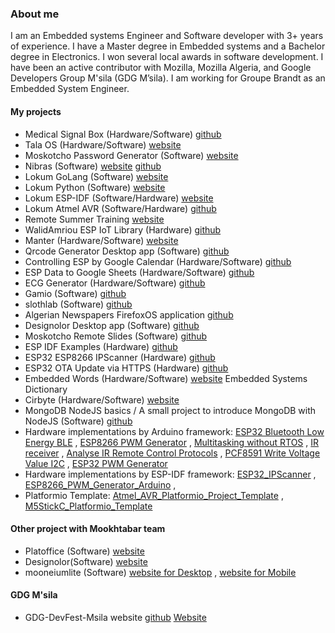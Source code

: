### About me

I am an Embedded systems Engineer and Software developer with 3+ years of experience. I have a Master degree in Embedded systems and a Bachelor degree in Electronics. I won several local awards in software development. I have been an active contributor with Mozilla, Mozilla Algeria, and Google Developers Group M'sila (GDG M’sila).  I am working for Groupe Brandt as an Embedded System Engineer. 

#### My projects
- Medical Signal Box (Hardware/Software) [github](https://github.com/walidamriou/MedicalSignalsBox "github")  
- Tala OS (Hardware/Software)   [website](https://talaos.walidamriou.com/ "website") 
- Moskotcho Password Generator (Software) [website](https://moskotchopg.walidamriou.com "website")  
- Nibras  (Software) [website](https://nibras.walidamriou.com "website") [github](https://github.com/walidamriou/Nibras "github repository of website")    
- Lokum GoLang  (Software) [website](https://lokumgolang.walidamriou.com "website")   
- Lokum Python (Software) [website](https://lokumpython.walidamriou.com "website")   
- Lokum ESP-IDF (Software/Hardware) [website](https://LokumESPIDF.walidamriou.com "website") 
- Lokum Atmel AVR (Software/Hardware) [github](https://github.com/walidamriou/LokumAtmelAVR "github") 
- Remote Summer Training [website](https://summertraining.walidamriou.com "website") 
- WalidAmriou ESP IoT Library (Hardware) [github](https://github.com/walidamriou/WalidAmriou_ESP_IoT "github")
- Manter  (Hardware/Software) [website](https://manter.walidamriou.com "website")   
- Qrcode Generator Desktop app   (Software) [github](https://github.com/walidamriou/Qrcode-Generator-Desktop-Java "github")   
- Controlling ESP by Google Calendar (Hardware/Software) [github](https://github.com/walidamriou/Controlling_ESP_by_Google_Calendar "github")   
- ESP Data to Google Sheets (Hardware/Software) [github](hhttps://github.com/walidamriou/ESP_Data_to_Google_Sheets "github")   
- ECG Generator (Hardware/Software) [github](https://github.com/walidamriou/ECGGenerator "github")   
- Gamio  (Software) [github](https://github.com/walidamriou/Gamio "github")   
- slothlab  (Software) [github]( https://github.com/walidamriou/slothlab "github")   
- Algerian Newspapers FirefoxOS application [github]( https://github.com/walidamriou/Algerian-Newspapers-FirefoxOS-application "github") 
- Designolor Desktop app  (Software) [github](https://github.com/walidamriou/Designolor_Desktop "github")   
- Moskotcho Remote Slides (Software) [github](https://github.com/walidamriou/Moskotcho_Remote_Slides "github")   
- ESP IDF Examples (Hardware) [github](https://github.com/walidamriou/ESP_IDF_Examples "github")   
- ESP32 ESP8266 IPScanner (Hardware) [github](https://github.com/walidamriou/ESP32_ESP8266_IPScanner "github")   
- ESP32 OTA Update via HTTPS (Hardware) [github](https://github.com/walidamriou/ESP32_OTA_Update_via_HTTPS "github")  
- Embedded Words  (Hardware/Software) [website](https://EmbeddedWords.walidamriou.com "website") Embedded Systems Dictionary 
- Cirbyte (Hardware/Software)   [website](https://Cirbyte.walidamriou.com "website") 
- MongoDB NodeJS basics / A small project to introduce MongoDB with NodeJS (Software) [github](https://github.com/walidamriou/walidamriou_MongoDB_NodeJS_basics "github")
- َHardware implementations by Arduino framework:    [ESP32 Bluetooth Low Energy BLE](https://github.com/walidamriou/ESP32_Bluetooth_Low_Energy_BLE_Arduino "Github") , [ESP8266 PWM Generator](https://github.com/walidamriou/ESP8266_PWM_Generator_Arduino "Github") , [Multitasking without RTOS](https://github.com/walidamriou/Arduino_Multitasking_without_RTOS "Github") , [IR receiver](https://github.com/walidamriou/Arduino_IR_receiver "Github")  , [Analyse IR Remote Control Protocols](https://github.com/walidamriou/ESP32_Analyse_IR_Remote_Control_Protocols "Github") , [PCF8591 Write Voltage Value I2C](https://github.com/walidamriou/Arduino_PCF8591_Write_Analog_Value_I2C "Github") , [ESP32 PWM Generator](https://github.com/walidamriou/ESP32_PWM_Generator_Arduino "Github")
- َHardware implementations by ESP-IDF framework:    [ESP32_IPScanner](https://github.com/walidamriou/ESP32_IPScanner "Github") , [ESP8266_PWM_Generator_Arduino](https://github.com/walidamriou/ESP8266_PWM_Generator_Arduino "Github") ,  
- Platformio Template:  [Atmel_AVR_Platformio_Project_Template](https://github.com/walidamriou/Atmel_AVR_Platformio_Project_Template "Github") , [M5StickC_Platformio_Template](https://github.com/walidamriou/M5StickC_Platformio_Template "Github")
#### Other project with Mookhtabar team
- Platoffice (Software)   [website](https://www.mookhtabar.com/2018/10/platoffice.html "website")
- Designolor(Software)   [website](https://www.mookhtabar.com/2018/10/designolor.html "website")
- mooneiumlite (Software) [website for Desktop](https://www.mookhtabar.com/2018/09/mooneiumlite.html "website") , [website for Mobile](https://www.mookhtabar.com/2019/09/mooneiumlite-pre-alpha-10-for-android.html "website")

#### GDG M'sila
- GDG-DevFest-Msila website [github](https://github.com/walidamriou/GDG-DevFest-Msila "github") [Website](https://www.walidamriou.com/GDG-DevFest-Msila/ "Website")

   
